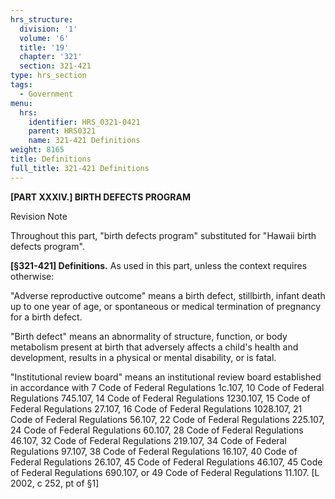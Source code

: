 ```yaml
---
hrs_structure:
  division: '1'
  volume: '6'
  title: '19'
  chapter: '321'
  section: 321-421
type: hrs_section
tags:
  - Government
menu:
  hrs:
    identifier: HRS_0321-0421
    parent: HRS0321
    name: 321-421 Definitions
weight: 8165
title: Definitions
full_title: 321-421 Definitions
---
```

**[PART XXXIV.] BIRTH DEFECTS PROGRAM**

Revision Note

Throughout this part, "birth defects program" substituted for "Hawaii birth defects program".

**[§321-421] Definitions.** As used in this part, unless the context requires otherwise:

"Adverse reproductive outcome" means a birth defect, stillbirth, infant death up to one year of age, or spontaneous or medical termination of pregnancy for a birth defect.

"Birth defect" means an abnormality of structure, function, or body metabolism present at birth that adversely affects a child's health and development, results in a physical or mental disability, or is fatal.

"Institutional review board" means an institutional review board established in accordance with 7 Code of Federal Regulations 1c.107, 10 Code of Federal Regulations 745.107, 14 Code of Federal Regulations 1230.107, 15 Code of Federal Regulations 27.107, 16 Code of Federal Regulations 1028.107, 21 Code of Federal Regulations 56.107, 22 Code of Federal Regulations 225.107, 24 Code of Federal Regulations 60.107, 28 Code of Federal Regulations 46.107, 32 Code of Federal Regulations 219.107, 34 Code of Federal Regulations 97.107, 38 Code of Federal Regulations 16.107, 40 Code of Federal Regulations 26.107, 45 Code of Federal Regulations 46.107, 45 Code of Federal Regulations 690.107, or 49 Code of Federal Regulations 11.107\. [L 2002, c 252, pt of §1]